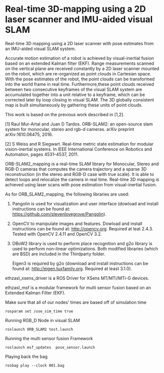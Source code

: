 # Real-time 3D-mapping using a 2D laser scanner and IMU-aided visual SLAM

Real-time 3D mapping using a 2D laser scanner with pose estimates from an IMU-aided visual SLAM system. 

Accurate motion estimation of a robot is achieved by visual-inertial fusion based on an extended Kalman filter (EKF). Range measurements scanned on the vertical plane are received constantly by a 2D laser scanner mounted on the robot, which are re-organized as point clouds in Cartesian space. With the pose estimates of the robot, the point clouds can be transformed into the world frame in real time. Furthermore,these point clouds received between two consecutive keyframes of the visual SLAM system are accumulated together into a unit relative to a keyframe, which can be corrected later by loop closing in visual SLAM. The 3D globally consistent map is built simultaneously by gathering these units of point clouds.

This work is based on the previous work described in [1,2].

[1] Raul Mur-Artal and Juan D Tardos. ORB-SLAM2: an open-source slam system for monocular, stereo and rgb-d cameras. arXiv preprint arXiv:1610.06475, 2016.

[2] S Weiss and R Siegwart. Real-time metric state estimation for modular vision-inertial systems. In IEEE International Conference on Robotics and Automation, pages 4531–4537, 2011.

ORB-SLAM2_mapping is a real-time SLAM library for Monocular, Stereo and RGB-D cameras that computes the camera trajectory and a sparse 3D reconstruction (in the stereo and RGB-D case with true scale). It is able to detect loops and relocalize the camera in real time. Real-time 3D mapping is achieved using laser scans with pose estimation from visual-inertial fusion.

As for ORB_SLAM2_mapping, the following libraries are used:

 1. Pangolin is used for visualization and user interface (dowload and install instructions can be found at: https://github.com/stevenlovegrove/Pangolin).
 2. OpenCV to manipulate images and features. Dowload and install instructions can be found at: http://opencv.org. Required at leat 2.4.3. Tested with OpenCV 2.4.11 and OpenCV 3.2.
 3. DBoW2 library is used to perform place recognition and g2o library is used to perform non-linear optimizations. Both modified libraries (which are BSD) are included in the Thirdparty folder. 
    
    Eigen3 is required by g2o (download and install instructions can be found at: http://eigen.tuxfamily.org. Required at least 3.1.0).

ethzasl_xsens_driver is a ROS Driver for XSens MT/MTi/MTi-G devices.

ethzasl_msf is a modular framework for multi sensor fusion based on an Extended Kalman Filter (EKF).

Make sure that all of our nodes' times are based off of simulation time

`rosparam set /use_sim_time true`

Running RGB_D Node in visual SLAM

`roslaunch ORB_SLAM2 test.launch`

Running the multi sensor fusion Framework

`roslaunch msf_updates  pose_sensor.launch`

Playing back the bag

`rosbag play --clock 001.bag`



